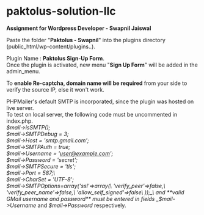 # paktolus-solution-llc
**Assignment for Wordpress Developer - Swapnil Jaiswal**

Paste the folder "**Paktolus - Swapnil**" into the plugins directory (public_html/wp-content/plugins..).

Plugin Name : **Paktolus Sign-Up Form**.\
Once the plugin is activated, new menu "**Sign Up Form**" will be added in the admin_menu.

To **enable Re-captcha, domain name will be required** from your side to verify the source IP, else it won't work.

PHPMailer's default SMTP is incorporated, since the plugin was hosted on live server.\
To test on local server, the following code must be uncommented in index.php.\
    _$mail->isSMTP();\
    $mail->SMTPDebug  = 3;\
    $mail->Host       = 'smtp.gmail.com';\
    $mail->SMTPAuth   = true;\
    $mail->Username   = 'user@example.com';\
    $mail->Password   = 'secret';\
    $mail->SMTPSecure = 'tls';\
    $mail->Port       = 587;\    
    $mail->CharSet    = 'UTF-8';\
    $mail->SMTPOptions=array('ssl'=>array(\
        'verify_peer'=>false,\
        'verify_peer_name'=>false,\
        'allow_self_signed'=>false\
    ));_\
and **valid GMail username and password** must be entered in fields _$mail->Username_ and _$mail->Password_ respectively.

